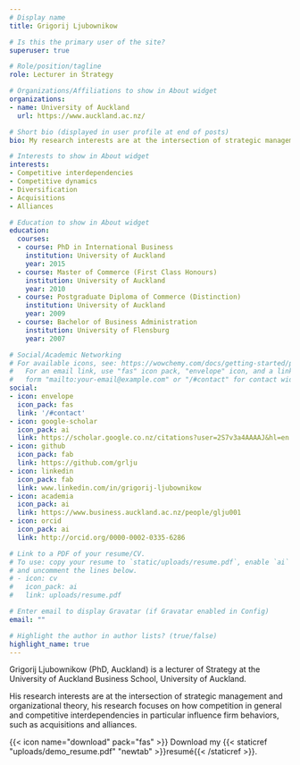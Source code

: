 ```yaml
---
# Display name
title: Grigorij Ljubownikow

# Is this the primary user of the site?
superuser: true

# Role/position/tagline
role: Lecturer in Strategy

# Organizations/Affiliations to show in About widget
organizations:
- name: University of Auckland
  url: https://www.auckland.ac.nz/

# Short bio (displayed in user profile at end of posts)
bio: My research interests are at the intersection of strategic management and organizational theory, my research focuses on how competition in general and competitive interdependencies in particular influence firm behaviors, such as acquisitions and alliances.

# Interests to show in About widget
interests:
- Competitive interdependencies
- Competitive dynamics
- Diversification
- Acquisitions
- Alliances

# Education to show in About widget
education:
  courses:
  - course: PhD in International Business
    institution: University of Auckland
    year: 2015
  - course: Master of Commerce (First Class Honours)
    institution: University of Auckland
    year: 2010
  - course: Postgraduate Diploma of Commerce (Distinction)
    institution: University of Auckland
    year: 2009
  - course: Bachelor of Business Administration
    institution: University of Flensburg
    year: 2007

# Social/Academic Networking
# For available icons, see: https://wowchemy.com/docs/getting-started/page-builder/#icons
#   For an email link, use "fas" icon pack, "envelope" icon, and a link in the
#   form "mailto:your-email@example.com" or "/#contact" for contact widget.
social:
- icon: envelope
  icon_pack: fas
  link: '/#contact'
- icon: google-scholar  
  icon_pack: ai
  link: https://scholar.google.co.nz/citations?user=2S7v3a4AAAAJ&hl=en
- icon: github
  icon_pack: fab
  link: https://github.com/grlju
- icon: linkedin
  icon_pack: fab
  link: www.linkedin.com/in/grigorij-ljubownikow
- icon: academia
  icon_pack: ai
  link: https://www.business.auckland.ac.nz/people/glju001
- icon: orcid
  icon_pack: ai
  link: http://orcid.org/0000-0002-0335-6286

# Link to a PDF of your resume/CV.
# To use: copy your resume to `static/uploads/resume.pdf`, enable `ai` icons in `params.toml`,
# and uncomment the lines below.
# - icon: cv
#   icon_pack: ai
#   link: uploads/resume.pdf

# Enter email to display Gravatar (if Gravatar enabled in Config)
email: ""

# Highlight the author in author lists? (true/false)
highlight_name: true
---
```


Grigorij Ljubownikow (PhD, Auckland) is a lecturer of Strategy at the University of Auckland Business School, University of Auckland.

His research interests are at the intersection of strategic management and organizational theory, his research focuses on how competition in general and competitive interdependencies in particular influence firm behaviors, such as acquisitions and alliances.

{{< icon name="download" pack="fas" >}} Download my {{< staticref "uploads/demo_resume.pdf" "newtab" >}}resumé{{< /staticref >}}.
